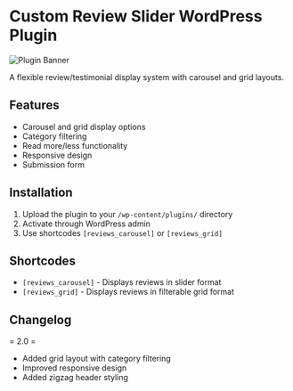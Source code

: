 # Custom Review Slider WordPress Plugin

![Plugin Banner](assets/banner-772x250.png)

A flexible review/testimonial display system with carousel and grid layouts.

## Features
- Carousel and grid display options
- Category filtering
- Read more/less functionality
- Responsive design
- Submission form

## Installation
1. Upload the plugin to your `/wp-content/plugins/` directory
2. Activate through WordPress admin
3. Use shortcodes `[reviews_carousel]` or `[reviews_grid]`

## Shortcodes
- `[reviews_carousel]` - Displays reviews in slider format
- `[reviews_grid]` - Displays reviews in filterable grid format

## Changelog
= 2.0 =
* Added grid layout with category filtering
* Improved responsive design
* Added zigzag header styling
